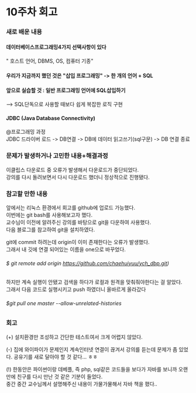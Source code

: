 # 10주차 회고

### 새로 배운 내용   
#### 데이터베이스프로그래밍4가지 선택사항이 있다   
" 호스트 언어, DBMS, OS, 컴퓨터 기종"   

#### 우리가 지금까지 했던 것은 "삽입 프로그래밍" -> 한 개의 언어 + SQL   

#### 앞으로 실습할 것 : 일반 프로그래밍 언어에 SQL삽입하기   
--> SQL단독으로 사용할 때보다 쉽게 복잡한 로직 구현   

#### JDBC (Java Database Connectivity)    

@프로그래밍 과정   
JDBC 드라이버 로드 -> DB연결 -> DB에 데이터 읽고쓰기(sql구문) -> DB 연결 종료


### 문제가 발생하거나 고민한 내용+해결과정    
   
이클립스 다운로드 중 오류가 발생해서 다운로드가 중단되었다.    
강의를 다시 돌려보면서 다시 다운로드 했더니 정상적으로 진행됐다.    

### 참고할 만한 내용    
    
앞에서는 리눅스 환경에서 회고를 github에 업로드 가능했다.    
이번에는 git bash를 사용해보고자 했다.    
교수님이 이전에 알려주신 강의를 바탕으로 git을 다운하여 사용했다.   
다음 블로그를 참고하여 git을 설치하였다.        

git에 commit 하려는데 origin이 이미 존재한다는 오류가 발생했다.   
그래서 내 깃에 연결 되어있는 이름을 one으로 바꾸었다.    
###### $ git remote add origin https://github.com/chaehuiyuu/ych_dbp.git)   

하지만 계속 실행이 안됐고 검색을 하다가 로컬과 원격을 맞춰줘야한다는 걸 알았다.  
그래서 다음 코드로 실행시키고 push 하였더니 올바르게 올라갔다

###### $git pull one master --allow-unrelated-histories



### 회고   

(+) 설치환경만 조성하고 간단한 테스트여서 크게 어렵지 않았다.    

(-) 집에 와이파이가 문제인지 계속인터넷 연결이 끊겨서 강의를 듣는데 문제가 좀 있었다.    공유기를 새로 달아야 할 것 같다... ㅎㅎ    

(!) 한동안은 파이썬이랑 데베플, 즉 php, sql같은 코드들을 보다가 자바를 보니까 오랜만에 친구를 다시 만난 것 같은 기분이 들었다.   
중간 중간 교수님께서 설명해주신 내용이 가물가물해서 자바 책을 폈다..   
